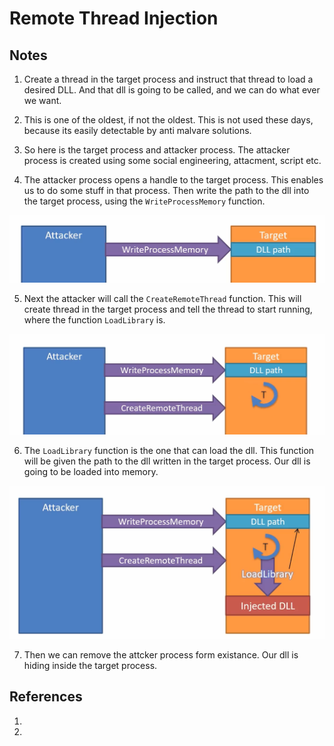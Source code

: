 # Remote Thread Injection

 
## Notes
1. Create a thread in the target process and instruct that thread to load a desired DLL. And that dll is going to be called, and we can do what ever we want.
2. This is one of the oldest, if not the oldest. This is not used these days, because its easily detectable by anti malvare solutions.
3. So here is the target process and attacker process. The attacker process is created using some social engineering, attacment, script etc.

4. The attacker process opens a handle to the target process. This enables us to do some stuff in that process. Then write the path to the dll into the target process, using the `WriteProcessMemory` function.

![Attacker and Target Process](Images/50_50_AttacketAndTargetProcesses.png)

5. Next the attacker will call the `CreateRemoteThread` function. This will create thread in the target process and tell the thread to start running, where the function `LoadLibrary` is.

![Create Remote Thread](Images/51_50_CreateThreadOnTargetProcesses.png)

6. The `LoadLibrary` function is the one that can load the dll. This function will be given the path to the dll written in the target process. Our dll is going to be loaded into memory. 

![Load Library](Images/52_50_LoadLibOnTargetProcesses.png)

7. Then we can remove the attcker process form existance. Our dll is hiding inside the target process. 





## References
1. 
2. 

